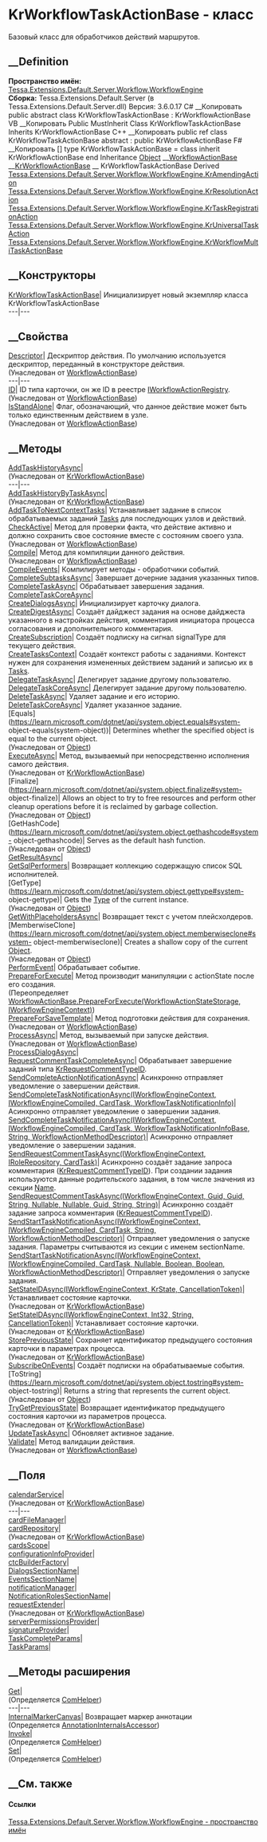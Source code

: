 # KrWorkflowTaskActionBase - класс
Базовый класс для обработчиков действий маршрутов.
## __Definition
 **Пространство имён:**
[Tessa.Extensions.Default.Server.Workflow.WorkflowEngine](N_Tessa_Extensions_Default_Server_Workflow_WorkflowEngine.htm)  
 **Сборка:** Tessa.Extensions.Default.Server (в
Tessa.Extensions.Default.Server.dll) Версия: 3.6.0.17
C# __Копировать
     public abstract class KrWorkflowTaskActionBase : KrWorkflowActionBase
VB __Копировать
     Public MustInherit Class KrWorkflowTaskActionBase
    	Inherits KrWorkflowActionBase
C++ __Копировать
     public ref class KrWorkflowTaskActionBase abstract : public KrWorkflowActionBase
F# __Копировать
     [<AbstractClassAttribute>]
    type KrWorkflowTaskActionBase = 
        class
            inherit KrWorkflowActionBase
        end
Inheritance
    [Object](https://learn.microsoft.com/dotnet/api/system.object) __[WorkflowActionBase](T_Tessa_Workflow_Actions_WorkflowActionBase.htm) __[KrWorkflowActionBase](T_Tessa_Extensions_Default_Server_Workflow_WorkflowEngine_KrWorkflowActionBase.htm) __ KrWorkflowTaskActionBase
Derived
[Tessa.Extensions.Default.Server.Workflow.WorkflowEngine.KrAmendingAction](T_Tessa_Extensions_Default_Server_Workflow_WorkflowEngine_KrAmendingAction.htm)
[Tessa.Extensions.Default.Server.Workflow.WorkflowEngine.KrResolutionAction](T_Tessa_Extensions_Default_Server_Workflow_WorkflowEngine_KrResolutionAction.htm)
[Tessa.Extensions.Default.Server.Workflow.WorkflowEngine.KrTaskRegistrationAction](T_Tessa_Extensions_Default_Server_Workflow_WorkflowEngine_KrTaskRegistrationAction.htm)
[Tessa.Extensions.Default.Server.Workflow.WorkflowEngine.KrUniversalTaskAction](T_Tessa_Extensions_Default_Server_Workflow_WorkflowEngine_KrUniversalTaskAction.htm)
[Tessa.Extensions.Default.Server.Workflow.WorkflowEngine.KrWorkflowMultiTaskActionBase](T_Tessa_Extensions_Default_Server_Workflow_WorkflowEngine_KrWorkflowMultiTaskActionBase.htm)
##  __Конструкторы
[KrWorkflowTaskActionBase](M_Tessa_Extensions_Default_Server_Workflow_WorkflowEngine_KrWorkflowTaskActionBase__ctor.htm)|
Инициализирует новый экземпляр класса KrWorkflowTaskActionBase  
---|---  
##  __Свойства
[Descriptor](P_Tessa_Workflow_Actions_WorkflowActionBase_Descriptor.htm)|
Дескриптор действия. По умолчанию используется дескриптор, переданный в
конструкторе действия.  
(Унаследован от
[WorkflowActionBase](T_Tessa_Workflow_Actions_WorkflowActionBase.htm))  
---|---  
[ID](P_Tessa_Workflow_Actions_WorkflowActionBase_ID.htm)|  ID типа карточки,
он же ID в реестре
[IWorkflowActionRegistry](T_Tessa_Workflow_Actions_IWorkflowActionRegistry.htm).  
(Унаследован от
[WorkflowActionBase](T_Tessa_Workflow_Actions_WorkflowActionBase.htm))  
[IsStandAlone](P_Tessa_Workflow_Actions_WorkflowActionBase_IsStandAlone.htm)|
Флаг, обозначающий, что данное действие может быть только единственным
действием в узле.  
(Унаследован от
[WorkflowActionBase](T_Tessa_Workflow_Actions_WorkflowActionBase.htm))  
##  __Методы
[AddTaskHistoryAsync](M_Tessa_Extensions_Default_Server_Workflow_WorkflowEngine_KrWorkflowActionBase_AddTaskHistoryAsync.htm)|  
(Унаследован от
[KrWorkflowActionBase](T_Tessa_Extensions_Default_Server_Workflow_WorkflowEngine_KrWorkflowActionBase.htm))  
---|---  
[AddTaskHistoryByTaskAsync](M_Tessa_Extensions_Default_Server_Workflow_WorkflowEngine_KrWorkflowActionBase_AddTaskHistoryByTaskAsync.htm)|  
(Унаследован от
[KrWorkflowActionBase](T_Tessa_Extensions_Default_Server_Workflow_WorkflowEngine_KrWorkflowActionBase.htm))  
[AddTaskToNextContextTasks](M_Tessa_Extensions_Default_Server_Workflow_WorkflowEngine_KrWorkflowTaskActionBase_AddTaskToNextContextTasks.htm)|
Устанавливает задание в список обрабатываемых заданий
[Tasks](P_Tessa_Workflow_IWorkflowEngineContext_Tasks.htm) для последующих
узлов и действий.  
[CheckActive](M_Tessa_Workflow_Actions_WorkflowActionBase_CheckActive.htm)|
Метод для проверки факта, что действие активно и должно сохранить свое
состояние вместе с состояним своего узла.  
(Унаследован от
[WorkflowActionBase](T_Tessa_Workflow_Actions_WorkflowActionBase.htm))  
[Compile](M_Tessa_Workflow_Actions_WorkflowActionBase_Compile.htm)|  Метод для
компиляции данного действия.  
(Унаследован от
[WorkflowActionBase](T_Tessa_Workflow_Actions_WorkflowActionBase.htm))  
[CompileEvents](M_Tessa_Extensions_Default_Server_Workflow_WorkflowEngine_KrWorkflowTaskActionBase_CompileEvents.htm)|
Компилирует методы - обработчики событий.  
[CompleteSubtasksAsync](M_Tessa_Extensions_Default_Server_Workflow_WorkflowEngine_KrWorkflowTaskActionBase_CompleteSubtasksAsync.htm)|
Завершает дочерние задания указанных типов.  
[CompleteTaskAsync](M_Tessa_Extensions_Default_Server_Workflow_WorkflowEngine_KrWorkflowTaskActionBase_CompleteTaskAsync.htm)|
Обрабатывает завершения задания.  
[CompleteTaskCoreAsync](M_Tessa_Extensions_Default_Server_Workflow_WorkflowEngine_KrWorkflowTaskActionBase_CompleteTaskCoreAsync.htm)|  
[CreateDialogsAsync](M_Tessa_Extensions_Default_Server_Workflow_WorkflowEngine_KrWorkflowTaskActionBase_CreateDialogsAsync.htm)|
Инициализирует карточку диалога.  
[CreateDigestAsync](M_Tessa_Extensions_Default_Server_Workflow_WorkflowEngine_KrWorkflowTaskActionBase_CreateDigestAsync.htm)|
Создаёт дайджест задания на основе дайджеста указанного в настройках действия,
комментария инициатора процесса согласования и дополнительного комментария.  
[CreateSubscription](M_Tessa_Extensions_Default_Server_Workflow_WorkflowEngine_KrWorkflowTaskActionBase_CreateSubscription.htm)|
Создаёт подписку на сигнал signalType для текущего действия.  
[CreateTasksContext](M_Tessa_Extensions_Default_Server_Workflow_WorkflowEngine_KrWorkflowTaskActionBase_CreateTasksContext.htm)|
Создаёт контекст работы с заданиями. Контекст нужен для сохранения измененных
действием заданий и записью их в
[Tasks](P_Tessa_Workflow_IWorkflowEngineContext_Tasks.htm).  
[DelegateTaskAsync](M_Tessa_Extensions_Default_Server_Workflow_WorkflowEngine_KrWorkflowTaskActionBase_DelegateTaskAsync.htm)|
Делегирует задание другому пользователю.  
[DelegateTaskCoreAsync](M_Tessa_Extensions_Default_Server_Workflow_WorkflowEngine_KrWorkflowTaskActionBase_DelegateTaskCoreAsync.htm)|
Делегирует задание другому пользователю.  
[DeleteTaskAsync](M_Tessa_Extensions_Default_Server_Workflow_WorkflowEngine_KrWorkflowTaskActionBase_DeleteTaskAsync.htm)|
Удаляет задание и его историю.  
[DeleteTaskCoreAsync](M_Tessa_Extensions_Default_Server_Workflow_WorkflowEngine_KrWorkflowTaskActionBase_DeleteTaskCoreAsync.htm)|
Удаляет указанное задание.  
[Equals](https://learn.microsoft.com/dotnet/api/system.object.equals#system-
object-equals\(system-object\))| Determines whether the specified object is
equal to the current object.  
(Унаследован от
[Object](https://learn.microsoft.com/dotnet/api/system.object))  
[ExecuteAsync](M_Tessa_Extensions_Default_Server_Workflow_WorkflowEngine_KrWorkflowActionBase_ExecuteAsync.htm)|
Метод, вызываемый при непосредственно исполнения самого действия.  
(Унаследован от
[KrWorkflowActionBase](T_Tessa_Extensions_Default_Server_Workflow_WorkflowEngine_KrWorkflowActionBase.htm))  
[Finalize](https://learn.microsoft.com/dotnet/api/system.object.finalize#system-
object-finalize)| Allows an object to try to free resources and perform other
cleanup operations before it is reclaimed by garbage collection.  
(Унаследован от
[Object](https://learn.microsoft.com/dotnet/api/system.object))  
[GetHashCode](https://learn.microsoft.com/dotnet/api/system.object.gethashcode#system-
object-gethashcode)| Serves as the default hash function.  
(Унаследован от
[Object](https://learn.microsoft.com/dotnet/api/system.object))  
[GetResultAsync](M_Tessa_Extensions_Default_Server_Workflow_WorkflowEngine_KrWorkflowTaskActionBase_GetResultAsync.htm)|  
[GetSqlPerformers](M_Tessa_Extensions_Default_Server_Workflow_WorkflowEngine_KrWorkflowTaskActionBase_GetSqlPerformers.htm)|
Возвращает коллекцию содержащую список SQL исполнителей.  
[GetType](https://learn.microsoft.com/dotnet/api/system.object.gettype#system-
object-gettype)| Gets the
[Type](https://learn.microsoft.com/dotnet/api/system.type) of the current
instance.  
(Унаследован от
[Object](https://learn.microsoft.com/dotnet/api/system.object))  
[GetWithPlaceholdersAsync](M_Tessa_Extensions_Default_Server_Workflow_WorkflowEngine_KrWorkflowTaskActionBase_GetWithPlaceholdersAsync.htm)|
Возвращает текст с учетом плейсхолдеров.  
[MemberwiseClone](https://learn.microsoft.com/dotnet/api/system.object.memberwiseclone#system-
object-memberwiseclone)| Creates a shallow copy of the current
[Object](https://learn.microsoft.com/dotnet/api/system.object).  
(Унаследован от
[Object](https://learn.microsoft.com/dotnet/api/system.object))  
[PerformEvent](M_Tessa_Extensions_Default_Server_Workflow_WorkflowEngine_KrWorkflowTaskActionBase_PerformEvent.htm)|
Обрабатывает событие.  
[PrepareForExecute](M_Tessa_Extensions_Default_Server_Workflow_WorkflowEngine_KrWorkflowTaskActionBase_PrepareForExecute.htm)|
Метод производит манипуляции с actionState после его создания.  
(Переопределяет
[WorkflowActionBase.PrepareForExecute(WorkflowActionStateStorage,
IWorkflowEngineContext)](M_Tessa_Workflow_Actions_WorkflowActionBase_PrepareForExecute.htm))  
[PrepareForSaveTemplate](M_Tessa_Workflow_Actions_WorkflowActionBase_PrepareForSaveTemplate.htm)|
Метод подготовки действия для сохранения.  
(Унаследован от
[WorkflowActionBase](T_Tessa_Workflow_Actions_WorkflowActionBase.htm))  
[ProcessAsync](M_Tessa_Workflow_Actions_WorkflowActionBase_ProcessAsync.htm)|
Метод, вызываемый при запуске действия.  
(Унаследован от
[WorkflowActionBase](T_Tessa_Workflow_Actions_WorkflowActionBase.htm))  
[ProcessDialogAsync](M_Tessa_Extensions_Default_Server_Workflow_WorkflowEngine_KrWorkflowTaskActionBase_ProcessDialogAsync.htm)|  
[RequestCommentTaskCompleteAsync](M_Tessa_Extensions_Default_Server_Workflow_WorkflowEngine_KrWorkflowTaskActionBase_RequestCommentTaskCompleteAsync.htm)|
Обрабатывает завершение заданий типа
[KrRequestCommentTypeID](F_Tessa_Extensions_Default_Shared_DefaultTaskTypes_KrRequestCommentTypeID.htm).  
[SendCompleteActionNotificationAsync](M_Tessa_Extensions_Default_Server_Workflow_WorkflowEngine_KrWorkflowTaskActionBase_SendCompleteActionNotificationAsync.htm)|
Асинхронно отправляет уведомление о завершении действия.  
[SendCompleteTaskNotificationAsync(IWorkflowEngineContext,
IWorkflowEngineCompiled, CardTask,
WorkflowTaskNotificationInfo)](M_Tessa_Extensions_Default_Server_Workflow_WorkflowEngine_KrWorkflowTaskActionBase_SendCompleteTaskNotificationAsync.htm)|
Асинхронно отправляет уведомление о завершении задания.  
[SendCompleteTaskNotificationAsync(IWorkflowEngineContext,
IWorkflowEngineCompiled, CardTask, WorkflowTaskNotificationInfoBase, String,
WorkflowActionMethodDescriptor)](M_Tessa_Extensions_Default_Server_Workflow_WorkflowEngine_KrWorkflowTaskActionBase_SendCompleteTaskNotificationAsync_1.htm)|
Асинхронно отправляет уведомление о завершении задания.  
[SendRequestCommentTaskAsync(IWorkflowEngineContext, IRoleRepository,
CardTask)](M_Tessa_Extensions_Default_Server_Workflow_WorkflowEngine_KrWorkflowTaskActionBase_SendRequestCommentTaskAsync_1.htm)|
Асинхронно создаёт задание запроса комментария
([KrRequestCommentTypeID](F_Tessa_Extensions_Default_Shared_DefaultTaskTypes_KrRequestCommentTypeID.htm)).
При создании задания используются данные родительского задания, в том числе
значения из секции
[Name](F_Tessa_Extensions_Default_Shared_Workflow_KrProcess_KrConstants_KrCommentators_Name.htm).  
[SendRequestCommentTaskAsync(IWorkflowEngineContext, Guid, Guid, String,
Nullable<DateTime>, Nullable<Int32>, Guid, String,
String)](M_Tessa_Extensions_Default_Server_Workflow_WorkflowEngine_KrWorkflowTaskActionBase_SendRequestCommentTaskAsync.htm)|
Асинхронно создаёт задание запроса комментария
([KrRequestCommentTypeID](F_Tessa_Extensions_Default_Shared_DefaultTaskTypes_KrRequestCommentTypeID.htm)).  
[SendStartTaskNotificationAsync(IWorkflowEngineContext,
IWorkflowEngineCompiled, CardTask, String,
WorkflowActionMethodDescriptor)](M_Tessa_Extensions_Default_Server_Workflow_WorkflowEngine_KrWorkflowTaskActionBase_SendStartTaskNotificationAsync_1.htm)|
Отправляет уведомления о запуске задания. Параметры считываются из секции с
именем sectionName.  
[SendStartTaskNotificationAsync(IWorkflowEngineContext,
IWorkflowEngineCompiled, CardTask, Nullable<Guid>, Boolean, Boolean,
WorkflowActionMethodDescriptor)](M_Tessa_Extensions_Default_Server_Workflow_WorkflowEngine_KrWorkflowTaskActionBase_SendStartTaskNotificationAsync.htm)|
Отправляет уведомления о запуске задания.  
[SetStateIDAsync(IWorkflowEngineContext, KrState,
CancellationToken)](M_Tessa_Extensions_Default_Server_Workflow_WorkflowEngine_KrWorkflowActionBase_SetStateIDAsync_1.htm)|
Устанавливает состояние карточки.  
(Унаследован от
[KrWorkflowActionBase](T_Tessa_Extensions_Default_Server_Workflow_WorkflowEngine_KrWorkflowActionBase.htm))  
[SetStateIDAsync(IWorkflowEngineContext, Int32, String,
CancellationToken)](M_Tessa_Extensions_Default_Server_Workflow_WorkflowEngine_KrWorkflowActionBase_SetStateIDAsync.htm)|
Устанавливает состояние карточки.  
(Унаследован от
[KrWorkflowActionBase](T_Tessa_Extensions_Default_Server_Workflow_WorkflowEngine_KrWorkflowActionBase.htm))  
[StorePreviousState](M_Tessa_Extensions_Default_Server_Workflow_WorkflowEngine_KrWorkflowActionBase_StorePreviousState.htm)|
Сохраняет идентификатор предыдущего состояния карточки в параметрах процесса.  
(Унаследован от
[KrWorkflowActionBase](T_Tessa_Extensions_Default_Server_Workflow_WorkflowEngine_KrWorkflowActionBase.htm))  
[SubscribeOnEvents](M_Tessa_Extensions_Default_Server_Workflow_WorkflowEngine_KrWorkflowTaskActionBase_SubscribeOnEvents.htm)|
Создаёт подписки на обрабатываемые события.  
[ToString](https://learn.microsoft.com/dotnet/api/system.object.tostring#system-
object-tostring)| Returns a string that represents the current object.  
(Унаследован от
[Object](https://learn.microsoft.com/dotnet/api/system.object))  
[TryGetPreviousState](M_Tessa_Extensions_Default_Server_Workflow_WorkflowEngine_KrWorkflowActionBase_TryGetPreviousState.htm)|
Возвращает идентификатор предыдущего состояния карточки из параметров
процесса.  
(Унаследован от
[KrWorkflowActionBase](T_Tessa_Extensions_Default_Server_Workflow_WorkflowEngine_KrWorkflowActionBase.htm))  
[UpdateTaskAsync](M_Tessa_Extensions_Default_Server_Workflow_WorkflowEngine_KrWorkflowTaskActionBase_UpdateTaskAsync.htm)|
Обновляет активное задание.  
[Validate](M_Tessa_Workflow_Actions_WorkflowActionBase_Validate.htm)|  Метод
валидации действия.  
(Унаследован от
[WorkflowActionBase](T_Tessa_Workflow_Actions_WorkflowActionBase.htm))  
##  __Поля
[calendarService](F_Tessa_Extensions_Default_Server_Workflow_WorkflowEngine_KrWorkflowActionBase_calendarService.htm)|  
(Унаследован от
[KrWorkflowActionBase](T_Tessa_Extensions_Default_Server_Workflow_WorkflowEngine_KrWorkflowActionBase.htm))  
---|---  
[cardFileManager](F_Tessa_Extensions_Default_Server_Workflow_WorkflowEngine_KrWorkflowTaskActionBase_cardFileManager.htm)|  
[cardRepository](F_Tessa_Extensions_Default_Server_Workflow_WorkflowEngine_KrWorkflowActionBase_cardRepository.htm)|  
(Унаследован от
[KrWorkflowActionBase](T_Tessa_Extensions_Default_Server_Workflow_WorkflowEngine_KrWorkflowActionBase.htm))  
[cardsScope](F_Tessa_Extensions_Default_Server_Workflow_WorkflowEngine_KrWorkflowTaskActionBase_cardsScope.htm)|  
[configurationInfoProvider](F_Tessa_Extensions_Default_Server_Workflow_WorkflowEngine_KrWorkflowTaskActionBase_configurationInfoProvider.htm)|  
[ctcBuilderFactory](F_Tessa_Extensions_Default_Server_Workflow_WorkflowEngine_KrWorkflowTaskActionBase_ctcBuilderFactory.htm)|  
[DialogsSectionName](F_Tessa_Extensions_Default_Server_Workflow_WorkflowEngine_KrWorkflowTaskActionBase_DialogsSectionName.htm)|  
[EventsSectionName](F_Tessa_Extensions_Default_Server_Workflow_WorkflowEngine_KrWorkflowTaskActionBase_EventsSectionName.htm)|  
[notificationManager](F_Tessa_Extensions_Default_Server_Workflow_WorkflowEngine_KrWorkflowTaskActionBase_notificationManager.htm)|  
[NotificationRolesSectionName](F_Tessa_Extensions_Default_Server_Workflow_WorkflowEngine_KrWorkflowTaskActionBase_NotificationRolesSectionName.htm)|  
[requestExtender](F_Tessa_Extensions_Default_Server_Workflow_WorkflowEngine_KrWorkflowActionBase_requestExtender.htm)|  
(Унаследован от
[KrWorkflowActionBase](T_Tessa_Extensions_Default_Server_Workflow_WorkflowEngine_KrWorkflowActionBase.htm))  
[serverPermissionsProvider](F_Tessa_Extensions_Default_Server_Workflow_WorkflowEngine_KrWorkflowTaskActionBase_serverPermissionsProvider.htm)|  
[signatureProvider](F_Tessa_Extensions_Default_Server_Workflow_WorkflowEngine_KrWorkflowTaskActionBase_signatureProvider.htm)|  
[TaskCompleteParams](F_Tessa_Extensions_Default_Server_Workflow_WorkflowEngine_KrWorkflowTaskActionBase_TaskCompleteParams.htm)|  
[TaskParams](F_Tessa_Extensions_Default_Server_Workflow_WorkflowEngine_KrWorkflowTaskActionBase_TaskParams.htm)|  
## __Методы расширения
[Get](M_Tessa_Extensions_Default_Client_EDS_ComHelper_Get.htm)|  
(Определяется
[ComHelper](T_Tessa_Extensions_Default_Client_EDS_ComHelper.htm))  
---|---  
[InternalMarkerCanvas](M_Tessa_UI_Views_Charting_Annotations_AnnotationInternalsAccessor_InternalMarkerCanvas.htm)|
Возвращает маркер аннотации  
(Определяется
[AnnotationInternalsAccessor](T_Tessa_UI_Views_Charting_Annotations_AnnotationInternalsAccessor.htm))  
[Invoke](M_Tessa_Extensions_Default_Client_EDS_ComHelper_Invoke.htm)|  
(Определяется
[ComHelper](T_Tessa_Extensions_Default_Client_EDS_ComHelper.htm))  
[Set](M_Tessa_Extensions_Default_Client_EDS_ComHelper_Set.htm)|  
(Определяется
[ComHelper](T_Tessa_Extensions_Default_Client_EDS_ComHelper.htm))  
##  __См. также
#### Ссылки
[Tessa.Extensions.Default.Server.Workflow.WorkflowEngine - пространство
имён](N_Tessa_Extensions_Default_Server_Workflow_WorkflowEngine.htm)
